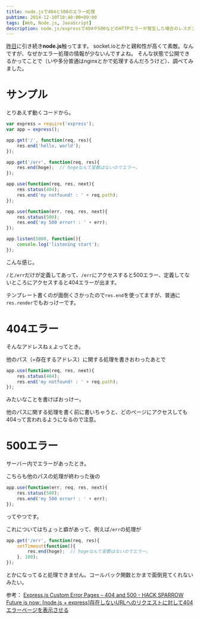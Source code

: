 ```yaml
---
title: node.jsで404と500のエラー処理
pubtime: 2014-12-10T10:40:00+09:00
tags: [Web, Node.js, JavaScript]
description: node.js/expressで404や500などのHTTPエラーが発生した場合のレスポンスをカスタマイズする方法です。
---
```


[昨日](/blog/2014/12/nodejs-nunjucks)に引き続き<strong>node.js</strong>触ってます。
socket.ioとかと親和性が高くて素敵。なんですが、なぜかエラー処理の情報が少ないんですよね。
そんな状態で公開できるかってことで（いや多分普通はnginxとかで処理するんだろうけど）、調べてみました。

# サンプル
とりあえず動くコードから。

``` javascript
var express = require('express');
var app = express();

app.get('/', function(req, res){
    res.end('hello, world');
});

app.get('/err', function(req, res){
    res.end(hoge);  // hogeなんて変数はないのでエラー。
});

app.use(function(req, res, next){
    res.status(404);
    res.end('my notfound! : ' + req.path);
});

app.use(function(err, req, res, next){
    res.status(500);
    res.end('my 500 error! : ' + err);
});

app.listen(5000, function(){
    console.log('listening start');
});
```
こんな感じ。

`/`と`/err`だけが定義してあって、`/err`にアクセスすると500エラー、定義してないところにアクセスすると404エラーが出ます。

テンプレート書くのが面倒くさかったので`res.end`を使ってますが、普通に`res.render`でもおっけーです。

# 404エラー
そんなアドレスねぇよってとき。

他のパス（=存在するアドレス）に関する処理を書きおわったあとで
``` javascript
app.use(function(req, res, next){
    res.status(404);
    res.end('my notfound! : ' + req.path);
});
```
みたいなことを書けばおっけー。

他のパスに関する処理を書く前に書いちゃうと、どのページにアクセスしても404って言われるようになるので注意。

# 500エラー
サーバー内でエラーがあったとき。

こちらも他のパスの処理が終わった後の
``` javascript
app.use(function(err, req, res, next){
    res.status(500);
    res.end('my 500 error! : ' + err);
});
```
ってやつです。

これについてはちょっと癖があって、例えば`/err`の処理が
``` javascript
app.get('/err', function(req, res){
    setTimeout(function(){
        res.end(hoge);  // hogeなんて変数はないのでエラー。
    }, 100);
});
```
とかになってると処理できません。コールバック関数とかまで面倒見てくれないみたい。

参考：
[Express.js Custom Error Pages – 404 and 500 - HACK SPARROW](http://www.hacksparrow.com/express-js-custom-error-pages-404-and-500.html)
[Future is now: [node.js + express]存在しないURLへのリクエストに対して404エラーページを表示させる](http://future-is-now-k02.blogspot.jp/2012/11/nodejs-expressurl404.html)
